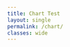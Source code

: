 ```yaml
---
title: Chart Test
layout: single
permalink: /chart/
classes: wide
---
```


<html>
  <head>
    <script type="text/javascript" src="https://www.gstatic.com/charts/loader.js"></script>

<script type="text/javascript">
  google.charts.load("current", {packages:["timeline"]});
  google.charts.setOnLoadCallback(drawChart);
  function drawChart() {

    var container = document.getElementById('Computer Timeline');
    var chart = new google.visualization.Timeline(container);
    var dataTable = new google.visualization.DataTable();

    dataTable.addColumn({ type: 'string', id: 'Position' });
    dataTable.addColumn({ type: 'string', id: 'Name' });
    dataTable.addColumn({ type: 'date', id: 'Start' });
    dataTable.addColumn({ type: 'date', id: 'End' });
    dataTable.addRows([

      [ 'CPU', 'Intel Core 2 Duo E6750 2.66GHz', new Date(2007, 7, 25), new Date(2011, 8, 19) ],
      [ 'CPU', 'Intel Pentium E6600', new Date(2011, 8, 19), new Date(2012, 11, 27) ],
      [ 'CPU', 'Intel i5 3570k', new Date(2012, 11, 27), new Date() ],

      [ 'Motherboard', 'ASUS A7M-266', new Date(1999, 0, 1), new Date(2007, 7, 25) ],
      [ 'Motherboard', 'ASUS P5B Socket 775', new Date(2007, 7, 25), new Date(2010, 7, 24) ],      
      [ 'Motherboard', 'Asus P5Q SE Plus Socket 775', new Date(2010, 7, 24), new Date(2012, 11, 27) ],  
      [ 'Motherboard', 'Asus P8Z77-V Motherboard LGA 1150', new Date(2012, 11, 27), new Date() ],       
      
      [	'GPU',	'PalitDaytona nVidia Riva TNT2 m64', new Date(1999, 0, 1), new Date(2001, 0, 1) ],
 	  [	'GPU',	'Geforce 4 440mx', new Date(2001, 0, 1), new Date(2004, 0, 1) ],
 	  [	'GPU',	'Sapphire 9800 Pro', new Date(2004, 0, 1), new Date(2006, 0, 1) ],     
	  [	'GPU',	'BFG 7800 GS OC 256MB', new Date(2006, 0, 1), new Date(2007, 8, 22) ],
	  [	'GPU',	'EVGA 8800GTS 320MB', new Date(2007, 8, 22), new Date(2012, 11, 27) ],
	  [	'GPU',	'EVGA GTX 670 2GB', new Date(2012, 11, 27), new Date(2016, 7, 8) ],
	  [	'GPU',	'EVGA GTX 670 2GB', new Date(2014, 6, 9), new Date(2016, 7, 8)], 
      //[	'GPU',	'MSI 1080 Armor OC 8GB', new Date(2016, 7, 8), Date() ],
     ]);

    chart.draw(dataTable);
  }
</script>


  </head>
  <body>
    <div id="Computer Timeline" style="height: 200px;"></div>
  </body>
</html>